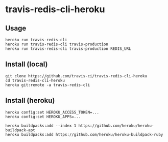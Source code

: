 # travis-redis-cli-heroku

## Usage

    heroku run travis-redis-cli
    heroku run travis-redis-cli travis-production
    heroku run travis-redis-cli travis-production REDIS_URL

## Install (local)

    git clone https://github.com/travis-ci/travis-redis-cli-heroku
    cd travis-redis-cli-heroku
    heroku git:remote -a travis-redis-cli

## Install (heroku)

    heroku config:set HEROKU_ACCESS_TOKEN=...
    heroku config:set HEROKU_APPS=...

    heroku buildpacks:add --index 1 https://github.com/heroku/heroku-buildpack-apt
    heroku buildpacks:add https://github.com/heroku/heroku-buildpack-ruby
